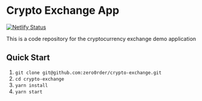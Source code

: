 # Crypto Exchange App

[![Netlify Status](https://api.netlify.com/api/v1/badges/808a6d37-27dc-4076-8d7b-5fdd6aecc011/deploy-status)](https://app.netlify.com/sites/crypto-desktop-01/deploys)

This is a code repository for the cryptocurrency exchange demo application

## Quick Start

1. `git clone git@github.com:zero0rder/crypto-exchange.git`
2. `cd crypto-exchange`
3. `yarn install`
4. `yarn start`